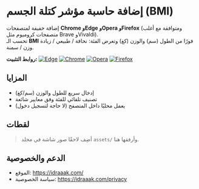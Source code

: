 # إضافة حاسبة مؤشر كتلة الجسم (BMI)

إضافة خفيفة لمتصفحات **Chrome وEdge وOpera وFirefox** (ومتوافقة مع أغلب متصفحات كروميوم مثل Brave وVivaldi).  
تحسب الـ **BMI** فورًا من الطول (سم) والوزن (كغ) وتعرض الفئة: نحافة / طبيعي / زيادة وزن / سمنة.

**روابط التثبيت:**
[![Edge](https://img.shields.io/badge/Edge%20Add–ons-Install-0078D7?logo=microsoftedge)](https://microsoftedge.microsoft.com/addons/detail/fdjlbapijgcfjoofphdjjidfhadmbeed)
[![Chrome](https://img.shields.io/badge/Chrome%20Web%20Store-Install-4285F4?logo=googlechrome)](https://chromewebstore.google.com/detail/paijjngpmojhmddecgdcggmpkfbohddc)
[![Opera](https://img.shields.io/badge/Opera%20Add–ons-Install-FF1B2D?logo=opera)](https://addons.opera.com/extensions/details/your-opera-slug-here)
[![Firefox](https://img.shields.io/badge/Firefox%20Add–ons-Install-FF7139?logo=firefoxbrowser)](https://addons.mozilla.org/nl/firefox/addon/%D8%AD%D8%A7%D8%B3%D8%A8%D8%A9-%D9%85%D8%A4%D8%B4%D8%B1-%D9%83%D8%AA%D9%84%D8%A9-%D8%A7%D9%84%D8%AC%D8%B3%D9%85-bmi/)

## المزايا
- إدخال سريع للطول والوزن (سم/كغ)
- تصنيف تلقائي للفئة وفق معايير شائعة
- يعمل محليًا داخل المتصفح (لا حاجة لتسجيل دخول)

## لقطات
> أضِف لاحقًا صور شاشة في مجلد `assets/` وأرفقها هنا.

## الدعم والخصوصية
- الموقع: https://idraaak.com/
- سياسة الخصوصية: https://idraaak.com/privacy
